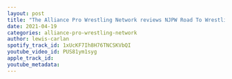 ```yaml
---
layout: post
title: "The Alliance Pro Wrestling Network reviews NJPW Road To Wrestling Dontaku Night 7!"
date: 2021-04-19
categories: alliance-pro-wrestling-network
author: lewis-carlan
spotify_track_id: 1xUcKF7Ih8H76TNCSKVbQI
youtube_video_id: PUS81ym1syg
apple_track_id: 
youtube_metadata: 
---
```

